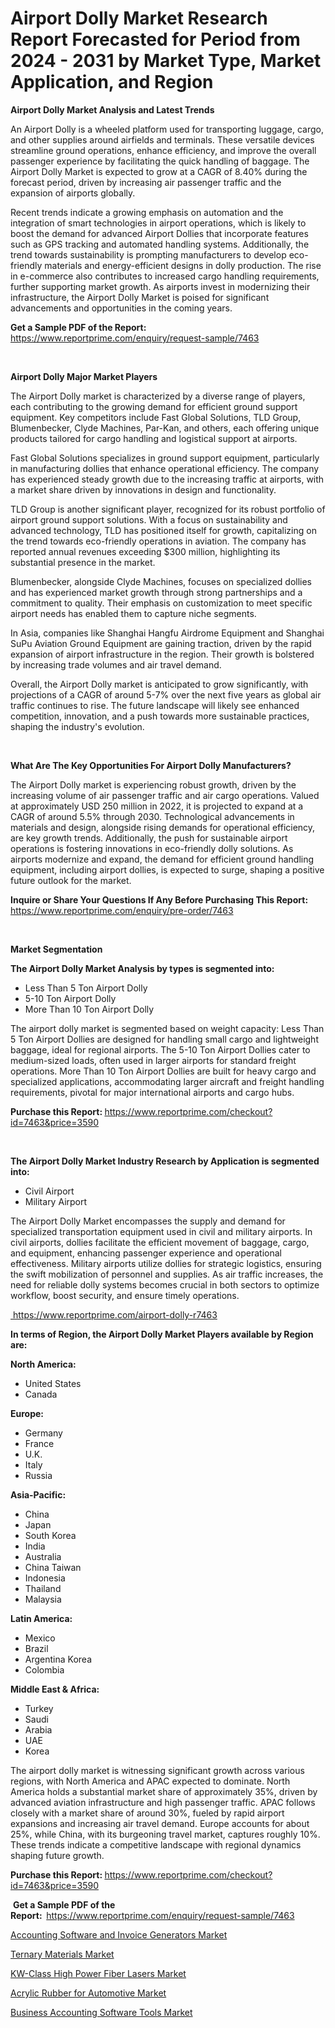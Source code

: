 <p><h1>Airport Dolly Market Research Report Forecasted for Period from 2024 -  2031 by Market Type, Market Application, and Region</h1></p><p><strong>Airport Dolly Market Analysis and Latest Trends</strong></p>
<p><p>An Airport Dolly is a wheeled platform used for transporting luggage, cargo, and other supplies around airfields and terminals. These versatile devices streamline ground operations, enhance efficiency, and improve the overall passenger experience by facilitating the quick handling of baggage. The Airport Dolly Market is expected to grow at a CAGR of 8.40% during the forecast period, driven by increasing air passenger traffic and the expansion of airports globally.</p><p>Recent trends indicate a growing emphasis on automation and the integration of smart technologies in airport operations, which is likely to boost the demand for advanced Airport Dollies that incorporate features such as GPS tracking and automated handling systems. Additionally, the trend towards sustainability is prompting manufacturers to develop eco-friendly materials and energy-efficient designs in dolly production. The rise in e-commerce also contributes to increased cargo handling requirements, further supporting market growth. As airports invest in modernizing their infrastructure, the Airport Dolly Market is poised for significant advancements and opportunities in the coming years.</p></p>
<p><strong>Get a Sample PDF of the Report:&nbsp;</strong> <a href="https://www.reportprime.com/enquiry/request-sample/7463">https://www.reportprime.com/enquiry/request-sample/7463</a></p>
<p>&nbsp;</p>
<p><strong>Airport Dolly Major Market Players</strong></p>
<p><p>The Airport Dolly market is characterized by a diverse range of players, each contributing to the growing demand for efficient ground support equipment. Key competitors include Fast Global Solutions, TLD Group, Blumenbecker, Clyde Machines, Par-Kan, and others, each offering unique products tailored for cargo handling and logistical support at airports.</p><p>Fast Global Solutions specializes in ground support equipment, particularly in manufacturing dollies that enhance operational efficiency. The company has experienced steady growth due to the increasing traffic at airports, with a market share driven by innovations in design and functionality.</p><p>TLD Group is another significant player, recognized for its robust portfolio of airport ground support solutions. With a focus on sustainability and advanced technology, TLD has positioned itself for growth, capitalizing on the trend towards eco-friendly operations in aviation. The company has reported annual revenues exceeding $300 million, highlighting its substantial presence in the market.</p><p>Blumenbecker, alongside Clyde Machines, focuses on specialized dollies and has experienced market growth through strong partnerships and a commitment to quality. Their emphasis on customization to meet specific airport needs has enabled them to capture niche segments.</p><p>In Asia, companies like Shanghai Hangfu Airdrome Equipment and Shanghai SuPu Aviation Ground Equipment are gaining traction, driven by the rapid expansion of airport infrastructure in the region. Their growth is bolstered by increasing trade volumes and air travel demand.</p><p>Overall, the Airport Dolly market is anticipated to grow significantly, with projections of a CAGR of around 5-7% over the next five years as global air traffic continues to rise. The future landscape will likely see enhanced competition, innovation, and a push towards more sustainable practices, shaping the industry's evolution.</p></p>
<p>&nbsp;</p>
<p><strong>What Are The Key Opportunities For Airport Dolly Manufacturers?</strong></p>
<p><p>The Airport Dolly market is experiencing robust growth, driven by the increasing volume of air passenger traffic and air cargo operations. Valued at approximately USD 250 million in 2022, it is projected to expand at a CAGR of around 5.5% through 2030. Technological advancements in materials and design, alongside rising demands for operational efficiency, are key growth trends. Additionally, the push for sustainable airport operations is fostering innovations in eco-friendly dolly solutions. As airports modernize and expand, the demand for efficient ground handling equipment, including airport dollies, is expected to surge, shaping a positive future outlook for the market.</p></p>
<p><strong>Inquire or Share Your Questions If Any Before Purchasing This Report:</strong> <a href="https://www.reportprime.com/enquiry/pre-order/7463">https://www.reportprime.com/enquiry/pre-order/7463</a></p>
<p>&nbsp;</p>
<p><strong>Market Segmentation</strong></p>
<p><strong>The Airport Dolly Market Analysis by types is segmented into:</strong></p>
<p><ul><li>Less Than 5 Ton Airport Dolly</li><li>5-10 Ton Airport Dolly</li><li>More Than 10 Ton Airport Dolly</li></ul></p>
<p><p>The airport dolly market is segmented based on weight capacity: Less Than 5 Ton Airport Dollies are designed for handling small cargo and lightweight baggage, ideal for regional airports. The 5-10 Ton Airport Dollies cater to medium-sized loads, often used in larger airports for standard freight operations. More Than 10 Ton Airport Dollies are built for heavy cargo and specialized applications, accommodating larger aircraft and freight handling requirements, pivotal for major international airports and cargo hubs.</p></p>
<p><strong>Purchase this Report:&nbsp;</strong><a href="https://www.reportprime.com/checkout?id=7463&price=3590">https://www.reportprime.com/checkout?id=7463&price=3590</a></p>
<p>&nbsp;</p>
<p><strong>The Airport Dolly Market Industry Research by Application is segmented into:</strong></p>
<p><ul><li>Civil Airport</li><li>Military Airport</li></ul></p>
<p><p>The Airport Dolly Market encompasses the supply and demand for specialized transportation equipment used in civil and military airports. In civil airports, dollies facilitate the efficient movement of baggage, cargo, and equipment, enhancing passenger experience and operational effectiveness. Military airports utilize dollies for strategic logistics, ensuring the swift mobilization of personnel and supplies. As air traffic increases, the need for reliable dolly systems becomes crucial in both sectors to optimize workflow, boost security, and ensure timely operations.</p></p>
<p><a href="https://www.reportprime.com/airport-dolly-r7463">&nbsp;https://www.reportprime.com/airport-dolly-r7463</a></p>
<p><strong>In terms of Region, the Airport Dolly Market Players available by Region are:</strong></p>
<p>
    <p> <strong> North America: </strong>
        <ul>
            <li>United States</li>
            <li>Canada</li>
        </ul>
        </p> 
    <p> <strong> Europe: </strong>
        <ul>
            <li>Germany</li>
            <li>France</li>
            <li>U.K.</li>
            <li>Italy</li>
            <li>Russia</li>
        </ul>
        </p> 
    <p> <strong> Asia-Pacific: </strong>
        <ul>
            <li>China</li>
            <li>Japan</li>
            <li>South Korea</li>
            <li>India</li>
            <li>Australia</li>
            <li>China Taiwan</li>
            <li>Indonesia</li>
            <li>Thailand</li>
            <li>Malaysia</li>
        </ul>
        </p> 
    <p> <strong> Latin America: </strong>
        <ul>
            <li>Mexico</li>
            <li>Brazil</li>
            <li>Argentina Korea</li>
            <li>Colombia</li>
        </ul>
        </p> 
    <p> <strong> Middle East & Africa: </strong>
        <ul>
            <li>Turkey</li>
            <li>Saudi</li>
            <li>Arabia</li>
            <li>UAE</li>
            <li>Korea</li>
        </ul>
    </p>
    </p>
<p><p>The airport dolly market is witnessing significant growth across various regions, with North America and APAC expected to dominate. North America holds a substantial market share of approximately 35%, driven by advanced aviation infrastructure and high passenger traffic. APAC follows closely with a market share of around 30%, fueled by rapid airport expansions and increasing air travel demand. Europe accounts for about 25%, while China, with its burgeoning travel market, captures roughly 10%. These trends indicate a competitive landscape with regional dynamics shaping future growth.</p></p>
<p><strong>Purchase this Report: </strong><a href="https://www.reportprime.com/checkout?id=7463&price=3590">https://www.reportprime.com/checkout?id=7463&price=3590</a></p>
<p>&nbsp;<strong>Get a Sample PDF of the Report:&nbsp;&nbsp;</strong><a href="https://www.reportprime.com/enquiry/request-sample/7463">https://www.reportprime.com/enquiry/request-sample/7463</a></p>
<p><strong></strong></p>
<p><p><a href="https://medium.com/@warren.edmunds45645/global-accounting-software-and-invoice-generators-market-trends-analysis-and-future-growth-dce6b92dbc3f">Accounting Software and Invoice Generators Market</a></p><p><a href="https://www.linkedin.com/pulse/emerging-trends-ternary-materials-market-global-outlook-9kgzf?trackingId=mIdhhiF7SDaUlUesQTY2yA%3D%3D">Ternary Materials Market</a></p><p><a href="https://issuu.com/reportprime-2/docs/kw-class-high-power-fiber-lasers-ma_0df1b13491ad2a">KW-Class High Power Fiber Lasers Market</a></p><p><a href="https://issuu.com/reportprime-2/docs/acrylic-rubber-for-automotive-marke_959c768dca3d07">Acrylic Rubber for Automotive Market</a></p><p><a href="https://medium.com/@warren.edmunds45645/business-accounting-software-tools-market-size-share-analysis-growth-trends-forecast-1865bb66ae96">Business Accounting Software Tools Market</a></p></p>